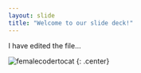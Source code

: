 ```yaml
---
layout: slide
title: "Welcome to our slide deck!"
---
```


I have edited the file...

![femalecodertocat](https://octodex.github.com/images/femalecodertocat.png)
{: .center}
